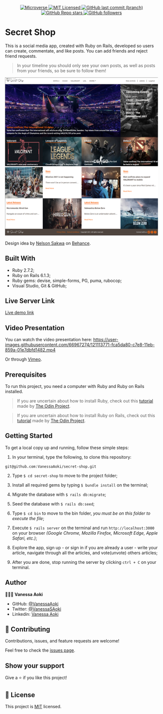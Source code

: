 <p align="center">
  <a href="https://www.microverse.org/">
    <img alt="Microverse" src="https://img.shields.io/badge/-Microverse-blueviolet?style=flat-square">
  </a>
  <a href="https://github.com/VanessaAoki/ror-social-scaffold/blob/main/LICENSE">
    <img alt="MIT Licensed" src="https://img.shields.io/github/license/VanessaAoki/secret-shop?style=flat-square">
  </a>
  <a href="https://github.com/VanessaAoki/secret-shop">
    <img alt="GitHub last commit (branch)" src="https://img.shields.io/github/last-commit/VanessaAoki/secret-shop/development?color=blue&style=flat-square">
  </a>
  <a href="https://github.com/VanessaAoki/secret-shop">
    <img alt="GitHub Repo stars" src="https://img.shields.io/github/stars/VanessaAoki/secret-shop?color=pink&label=%E2%98%85%20stars%20&style=flat-square">
  </a>
  <a href="https://github.com/VanessaAoki">
    <img alt="GitHub followers" src="https://img.shields.io/github/followers/VanessaAoki?color=yellow&logo=github&style=flat-square">
  </a>
</p>

# Secret Shop
This is a social media app, created with Ruby on Rails, developed so users can create, commentate, and like posts.
You can add friends and reject friend requests.
> In your timeline you should only see your own posts, as well as posts from your friends, so be sure to follow them! 

![screenshot](./app/assets/images/screenshot.png)
![screenshot](./app/assets/images/screenshot2.png)

Design idea by [Nelson Sakwa](https://www.behance.net/sakwadesignstudio) on [Behance](https://www.behance.net/gallery/14554909/liFEsTlye-Mobile-version).

## Built With

- Ruby 2.7.2;
- Ruby on Rails 6.1.3;
- Ruby gems: devise, simple-forms, PG, puma, rubocop;
- Visual Studio, Git & GitHub;

## Live Server Link
[Live demo link](https://secret-shop.herokuapp.com/)

## Video Presentation
You can watch the video presentation here:
https://user-images.githubusercontent.com/66967274/121113771-fca5da80-c7e8-11eb-859a-01e7dbfd1482.mp4

Or through [Vimeo](https://vimeo.com/manage/videos/560232553).

## Prerequisites
To run this project, you need a computer with Ruby and Ruby on Rails installed.

> If you are uncertain about how to install Ruby, check out this [tutorial](https://www.theodinproject.com/courses/ruby-programming/lessons/installing-ruby-ruby-programming) made by [The Odin Project](https://www.theodinproject.com/about).

> If you are uncertain about how to install Ruby on Rails, check out this [tutorial](https://www.theodinproject.com/paths/full-stack-ruby-on-rails/courses/ruby-on-rails/lessons/your-first-rails-application-ruby-on-rails) made by [The Odin Project](https://www.theodinproject.com/about).

## Getting Started

To get a local copy up and running, follow these simple steps:

1. In your terminal, type the following, to clone this repository:
```
git@github.com:VanessaAoki/secret-shop.git
```

2. Type  `$ cd secret-shop` to move to the project folder;

3. Install all required gems by typing `$ bundle install` on the terminal;

4. Migrate the database with `$ rails db:migrate`;

5. Seed the database with `$ rails db:seed`;

6. Type `$ cd bin` to move to the bin folder, *you must be on this folder to execute the file*;

7. Execute `$ rails server` on the terminal and run `http://localhost:3000` on your browser *(Google Chrome, Mozilla Firefox, Microsoft Edge, Apple Safari, etc.)*;

8. Explore the app, sign up - or sign in if you are already a user - write your article, navigate through all the articles, and vote(unvote) others articles;

9. After you are done, stop running the server by clicking `ctrl + C` on your terminal.

## Author

👩🏼‍💻 **Vanessa Aoki**

- GitHub: [@VanessaAoki](https://github.com/VanessaAoki)
- Twitter: [@VanessaSAoki](https://twitter.com/VanessaSAoki)
- Linkedin: [Vanessa Aoki](https://www.linkedin.com/in/vanessasaoki/)

## 🤝 Contributing

Contributions, issues, and feature requests are welcome!

Feel free to check the [issues page](https://github.com/microverseinc/ror-social-scaffold/issues).

## Show your support

Give a ⭐️ if you like this project!

## 📝 License

This project is [MIT](./LICENSE) licensed.
